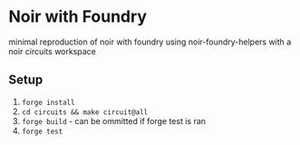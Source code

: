 # Noir with Foundry

minimal reproduction of noir with foundry using noir-foundry-helpers
with a noir circuits workspace

## Setup

1. `forge install`
1. `cd circuits && make circuit@all`
1. `forge build` - can be ommitted if forge test is ran
1. `forge test`
